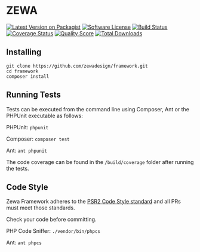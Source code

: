 # ZEWA #

[![Latest Version on Packagist][ico-version]][link-packagist]
[![Software License][ico-license]](LICENSE.md)
[![Build Status][ico-travis]][link-travis]
[![Coverage Status][ico-scrutinizer]][link-scrutinizer]
[![Quality Score][ico-code-quality]][link-code-quality]
[![Total Downloads][ico-downloads]][link-downloads]

## Installing ##
```
git clone https://github.com/zewadesign/framework.git
cd framework
composer install
```

## Running Tests ##

Tests can be executed from the command line using Composer, Ant or the PHPUnit executable as follows: 

PHPUnit: `phpunit`

Composer: `composer test`

Ant: `ant phpunit`

The code coverage can be found in the `/build/coverage` folder after running the tests.
 
## Code Style ##

Zewa Framework adheres to the [PSR2 Code Style standard](http://www.php-fig.org/psr/psr-2/) and all PRs must meet those standards. 

Check your code before committing.

PHP Code Sniffer: `./vendor/bin/phpcs`

Ant: `ant phpcs`

[ico-version]: https://img.shields.io/packagist/v/zewa/framework.svg?style=flat-square
[ico-license]: https://img.shields.io/badge/license-MIT-brightgreen.svg?style=flat-square
[ico-travis]: https://img.shields.io/travis/zewadesign/framework/master.svg?style=flat-square
[ico-scrutinizer]: https://img.shields.io/scrutinizer/coverage/g/zewadesign/framework.svg?style=flat-square
[ico-code-quality]: https://img.shields.io/scrutinizer/g/zewadesign/framework.svg?style=flat-square
[ico-downloads]: https://img.shields.io/packagist/dt/zewa/framework.svg?style=flat-square

[link-packagist]: https://packagist.org/packages/zewa/framework
[link-travis]: https://travis-ci.org/zewadesign/framework
[link-scrutinizer]: https://scrutinizer-ci.com/g/zewadesign/framework/code-structure
[link-code-quality]: https://scrutinizer-ci.com/g/zewadesign/framework
[link-downloads]: https://packagist.org/packages/zewa/framework
[link-author]: https://github.com/zewadesign
